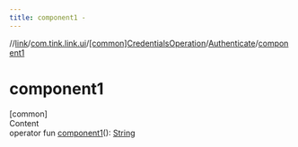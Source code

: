 ```yaml
---
title: component1 -
---
```

//[link](../../../index.md)/[com.tink.link.ui](../../index.md)/[[common]CredentialsOperation](../index.md)/[Authenticate](index.md)/[component1](component1.md)



# component1  
[common]  
Content  
operator fun [component1](component1.md)(): [String](https://kotlinlang.org/api/latest/jvm/stdlib/kotlin/-string/index.html)  



